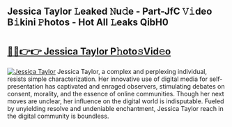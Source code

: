 ## Jessica Taylor 𝙻eaked 𝙽u𝚍e - Part-JfC 𝚅𝚒deo B𝚒kini 𝙿hotos - Hot All 𝙻eaks QibH0

# <h2><a href="http://ld1g6j.urlbe.top/?page=Jessica+Taylor">🔗🔗👉👉 Jessica Taylor P𝚑oto𝚜Vid𝚎o</a></h2>

[![Jessica Taylor](https://i.imgur.com/eBuTRDB.gif)](http://ld1g6j.urlbe.top/?page=Jessica+Taylor)
Jessica Taylor, a complex and perplexing individual, resists simple characterization. Her innovative use of digital media for self-presentation has captivated and enraged observers, stimulating debates on consent, morality, and the essence of online communities. Though her next moves are unclear, her influence on the digital world is indisputable. Fueled by unyielding resolve and undeniable enchantment, Jessica Taylor reach in the digital community is boundless.
